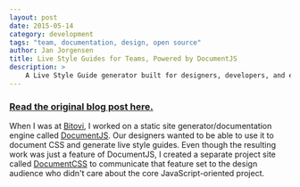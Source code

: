 ```yaml
---
layout: post
date: 2015-05-14
category: development
tags: "team, documentation, design, open source"
author: Jan Jorgensen
title: Live Style Guides for Teams, Powered by DocumentJS
description: >
    A Live Style Guide generator built for designers, developers, and everyone in-between.
---
```


### [Read the original blog post here.](http://blog.bitovi.com/live-style-guide-documentjs-documentcss/)

When I was at [Bitovi](bitovi.com), I worked on a static site generator/documentation engine called [DocumentJS](documentjs.com). Our designers wanted to be able to use it to document CSS and generate live style guides. Even though the resulting work was just a feature of DocumentJS, I created a separate project site called [DocumentCSS](documentcss.com) to communicate that feature set to the design audience who didn't care about the core JavaScript-oriented project.